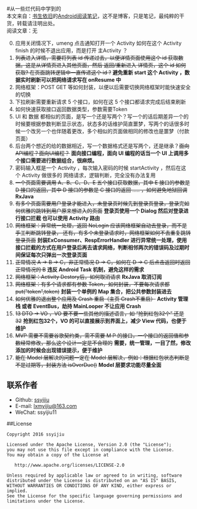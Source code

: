 #从一些烂代码中学到的     
本文来自：[书生依旧](https://github.com/ssyijiu)的[Android阅读笔记](https://github.com/ssyijiu/Android-ReadingNotes)，这不是博客，只是笔记，最纯粹的干货，转载请注明出处。     
阅读文章：无

0. 应用关闭情况下，umeng 点击通知打开一个 Activity 如何在这个 Activity finish 的时候不退出应用，而是打开 主Activity ？
1. ~~列表进入详情，需要将列表 id 传递过去，以便详情页面使用这个 id 获取数据。这是从详情页进入其他页面，然后 返回/重新进入 详情页，这个 id 如何获取? 在页面跳转逻辑中一直传递这个 id ?~~ **避免重新 start 这个 Activity ，数据实时刷新可以把网络请求写在 onResume 中**
2. 网络框架：POST GET 等如何封装，以便以后需要切换网络框架时能快速安全的切换
3. 下拉刷新需要重新请求 5 个接口，如何在这 5 个接口都请求完成后结束刷新
4. 如何快速获取接口返回数据类型，参数需要Token
5. UI 和 数据 都相似的页面，是写一个还是写两个？写一个的话后期差异一个的时候要根据参数判断显示状态，状态多的话维护简直噩梦，写两个的话很多时候一个改另一个也伴随着更改，多个相似的页面做相同的修改也是噩梦（付款页面）
6. 后台两个想近的给的数据相近，写一个数据格式还是写两个，还是继承？~~面向API编程？面向UI编程？~~ **面向接口编程，面向 UI 编程的话当一个 UI 上调用多个接口需要进行数据组合，很麻烦。**
7.  密码输入框是一个 Activity ，每次输入密码的时候 startActivity ，然后在这个 Activity 做很多的 网络请求，逻辑判断，完全没有办法复用
8. ~~一个页面需要调用 A、B、C、D、E 五个接口获取数据，其中 E 接口的参数是 D 接口的返回，其中 D 接口的参数是 C 接口的返回 ..... ，如何避免地狱回调~~ **RxJava**   
9. ~~有多个页面需要用户登录才能进入，未登录页时候先到登录页登录，登录完如何优雅的跳转到用户原来想进入的页面~~ **登录页使用一个 Dialog 然后对登录进行接口拦截 也可以使用 Activity 路由**
10. ~~网络框架：异常统一处理，返回 NoLogin 应该网络框架自动去登录，而不是手工判断跳转登录，  还有，有多个未登录请求时，网络框架如何不去重复跳转登录页面~~ **封装ExConsumer、RespErrorHandler 进行异常统一处理，使用接口拦截的方式在用户登录后再去请求网络，判断相邻两次的错误码及过期时间保证每次只弹出一次登录页面**  
11. ~~正常情况 A -> B -> C，非正常情况 D -> C，如何在 D -> C 后点击返回时返回正常情况的 B~~ **违反 Android Task 机制，避免这样的需求**
12. ~~网络框架：Activity Destory后，如何取消请求~~ **RxJava 取消订阅**
13. ~~网络框架：有多个请求都有参数 Token，如何封装，不要每次请求都 put("token",token)~~ **封装一个单例的 Map 集合，把公共参数封装进去**
14. ~~如何优雅的退出整个应用及 Crash 重启（主页 Crash不重启）~~ **Activity 管理栈 或者 EventBus，劫持 MainLooper 不让应用 Crash**
15. ~~13 DTO -> VO ，VO 要不要一些其他的描述语言，如 “抢到红包32个” 还是 32~~ **抢到红包32个，VO 的可以直接展示到界面上，减少 View 代码，也便于维护**
16. ~~MVP 需要不需要谷歌契约类，需不需要 M P 的接口，一个接口的返回值和参数经常修改，那么这个设计一定是不合理的~~ **需要，统一管理，一目了然，修改添加的时候会出现错误提示，便于维护**
17. ~~能在 Model 层解决的问题一定在 Model 层解决，例如：根据红包状态判断是不是过期等，封装方法 isOverDue()~~ **Model 层要求功能尽量全面**

## 联系作者
- Github: [ssyijiu](https://github.com/ssyijiu)
- E-mail: lxmyijiu@163.com
- WeChat: ssyijiu11

##License

```
Copyright 2016 ssyijiu

Licensed under the Apache License, Version 2.0 (the "License");
you may not use this file except in compliance with the License.
You may obtain a copy of the License at

   http://www.apache.org/licenses/LICENSE-2.0

Unless required by applicable law or agreed to in writing, software
distributed under the License is distributed on an "AS IS" BASIS,
WITHOUT WARRANTIES OR CONDITIONS OF ANY KIND, either express or implied.
See the License for the specific language governing permissions and
limitations under the License.



